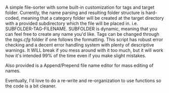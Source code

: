 A simple file-sorter with some built-in customization for tags and target folder. Currently, the name parsing and resulting folder structure is hard-coded, meaning that a category folder will be created at the target directory with a provided subdirectory which the file will be placed in. i.e. SUBFOLDER-TAG-FILENAME. SUBFOLDER is dynamic, meaning that you can feel free to create any name you'd like. Tags can be changed through the *tags.cfg* folder if one follows the formatting. This script has robust error checking and a decent error handling system with plenty of descriptive warnings. It WILL break if you mess around with it too much, but it will work how it's intended 99% of the time even if you make slight mistakes.

Also provided is a Append/Prepend file name editor for mass editing of names.

Eventually, I'd love to do a re-write and re-organization to use functions so the code is a bit cleaner.
